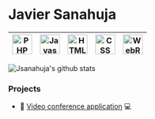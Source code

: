 # Javier Sanahuja

| <img src="https://cdn.icon-icons.com/icons2/1381/PNG/512/com_94184.png" alt="PHP" width="40"> | <img src="https://cdn.icon-icons.com/icons2/2108/PNG/512/javascript_icon_130900.png" alt="Javascript" width="40"> | <img src="https://cdn.icon-icons.com/icons2/2415/PNG/512/html_original_wordmark_logo_icon_146478.png" alt="HTML" width="40"> | <img src="https://cdn.icon-icons.com/icons2/2415/PNG/512/css_original_wordmark_logo_icon_146576.png" alt="CSS" width="40"> | <img src="https://i.imgur.com/G3ubCDp.png" alt="WebRTC" width="40"> |
|---|---|---|---|---|

![Jsanahuja's github stats](https://github-readme-stats.vercel.app/api?username=jsanahuja)

### Projects
- 🎥 [Video conference application](http://vicon.sowecms.com/) 💻
